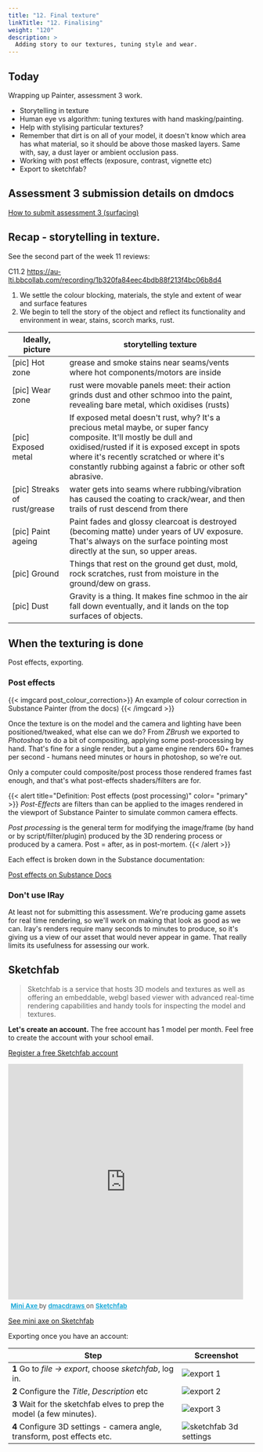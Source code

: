 ```yaml
---
title: "12. Final texture"
linkTitle: "12. Finalising"
weight: "120"
description: >
  Adding story to our textures, tuning style and wear.
---
```


## Today
Wrapping up Painter, assessment 3 work.
- Storytelling in texture
- Human eye vs algorithm: tuning textures with hand masking/painting.
- Help with stylising particular textures?
- Remember that dirt is on all of your model, it doesn't know which area has what material, so it should be above those masked layers. Same with, say, a dust layer or ambient occlusion pass.
- Working with post effects (exposure, contrast, vignette etc)
- Export to sketchfab?

## Assessment 3 submission details on dmdocs

<a class="btn btn-lg btn-primary mr-3 mb-4" href="http://localhost:1313/torrens/aac202/assessments/#week-12-working-files-final-textures" target="_blank">How to submit assessment 3 (surfacing)<i class="fas fa-arrow-alt-circle-right ml-2"></i></a>

## Recap - storytelling in texture. 

See the second part of the week 11 reviews:  

C11.2 <https://au-lti.bbcollab.com/recording/1b320fa84eec4bdb88f213f4bc06b8d4>

1. We settle the colour blocking, materials, the style and extent of wear and surface features  
2. We begin to tell the story of the object and reflect its functionality and environment in wear, stains, scorch marks, rust.  
  
 Ideally, picture | storytelling texture
 ---------------- | -----------------------------
 \[pic\] Hot zone | grease and smoke stains near seams/vents where hot components/motors are inside
  \[pic\] Wear zone | rust were movable panels meet: their action grinds dust and other schmoo into the paint, revealing bare metal, which oxidises (rusts)
 \[pic\] Exposed metal | If exposed metal doesn't rust, why? It's a precious metal maybe, or super fancy composite. It'll mostly be dull and oxidised/rusted if it is exposed except in spots where it's recently scratched or where it's constantly rubbing against a fabric or other soft abrasive.
 \[pic\] Streaks of rust/grease | water gets into seams where rubbing/vibration has caused the coating to crack/wear, and then trails of rust descend from there
 \[pic\] Paint ageing | Paint fades and glossy clearcoat is destroyed (becoming matte) under years of UV exposure. That's always on the surface pointing most directly at the sun, so upper areas.
 \[pic\] Ground | Things that rest on the ground get dust, mold, rock scratches, rust from moisture in the ground/dew on grass.
 \[pic\] Dust | Gravity is a thing. It makes fine schmoo in the air fall down eventually, and it lands on the top surfaces of objects.

## When the texturing is done

Post effects, exporting. 

### Post effects

{{< imgcard post_colour_correction>}}
An example of colour correction in Substance Painter (from the docs)
{{< /imgcard >}}

Once the texture is on the model and the camera and lighting have been positioned/tweaked, what else can we do? From *ZBrush* we exported to *Photoshop* to do a bit of compositing, applying some post-processing by hand. That's fine for a single render, but a game engine renders 60+ frames per second - humans need minutes or hours in photoshop, so we're out. 

Only a computer could composite/post process those rendered frames fast enough, and that's what post-effects shaders/filters are for.


{{< alert title="Definition: Post effects (post processing)" color= "primary" >}}
*Post-Effects* are filters than can be applied to the images rendered in the viewport of Substance Painter to simulate common camera effects.

*Post processing* is the general term for modifying the image/frame (by hand or by script/filter/plugin) produced by the 3D rendering process or produced by a camera. Post = after, as in post-mortem.
{{< /alert >}}

Each effect is broken down in the Substance documentation:

<a class="btn btn-lg btn-primary mr-3 mb-4" href="https://docs.substance3d.com/spdoc/post-processing-172818692.html" target="_blank">Post effects on Substance Docs<i class="fas fa-arrow-alt-circle-right ml-2"></i></a>

### Don't use IRay

At least not for submitting this assessment. We're producing game assets for real time rendering, so we'll work on making that look as good as we can. Iray's renders require many seconds to minutes to produce, so it's giving us a view of our asset that would never appear in game. That really limits its usefulness for assessing our work.

## Sketchfab

> Sketchfab is a service that hosts 3D models and textures as well as offering an embeddable, webgl based viewer with advanced real-time rendering capabilities and handy tools for inspecting the model and textures.

**Let's create an account.** The free account has 1 model per month. Feel free to create the account with your school email.

<a class="btn btn-lg btn-primary mr-3 mb-4" href="https://sketchfab.com/signup" target="_blank">Register a free Sketchfab account<i class="fas fa-arrow-alt-circle-right ml-2"></i></a>

<div class="sketchfab-embed-wrapper"> <iframe title="Mini Axe" frameborder="0" allowfullscreen mozallowfullscreen="true" webkitallowfullscreen="true" allow="fullscreen; autoplay; vr" xr-spatial-tracking execution-while-out-of-viewport execution-while-not-rendered web-share width="480" height="480" src="https://sketchfab.com/models/c580dcae6f6e46568e5759eba18d3dc7/embed"> </iframe> <p style="font-size: 13px; font-weight: normal; margin: 5px; color: #4A4A4A;"> <a href="https://sketchfab.com/3d-models/mini-axe-c580dcae6f6e46568e5759eba18d3dc7?utm_medium=embed&utm_campaign=share-popup&utm_content=c580dcae6f6e46568e5759eba18d3dc7" target="_blank" style="font-weight: bold; color: #1CAAD9;"> Mini Axe </a> by <a href="https://sketchfab.com/dmacdraws?utm_medium=embed&utm_campaign=share-popup&utm_content=c580dcae6f6e46568e5759eba18d3dc7" target="_blank" style="font-weight: bold; color: #1CAAD9;"> dmacdraws </a> on <a href="https://sketchfab.com?utm_medium=embed&utm_campaign=share-popup&utm_content=c580dcae6f6e46568e5759eba18d3dc7" target="_blank" style="font-weight: bold; color: #1CAAD9;">Sketchfab</a></p></div>

[See mini axe on Sketchfab](https://sketchfab.com/3d-models/mini-axe-c580dcae6f6e46568e5759eba18d3dc7)

Exporting once you have an account:

Step | Screenshot
---- | ----
**1** Go to *file -> export*, choose *sketchfab*, log in. | ![export 1](sketchfab__export_1.png)
**2** Configure the *Title*, *Description* etc | ![export 2](sketchfab__export_2.png)
**3** Wait for the sketchfab elves to prep the model (a few minutes). | ![export 3](sketchfab__export_3.png)
**4** Configure 3D settings - camera angle, transform, post effects etc. | ![sketchfab 3d settings](sketchfab_3d_settings.jpg)



<!-- 

1. Some feedback  
2. Defining the last task for the assessment (how to render it this week)  
3. Some learnin: How you might retopo your model for painter in your holidays/future  

## Finishing

Rendering with Orb's setup.
Save this [step-by-step tutorial by Orb/Michael Vicente](https://laureateaus-my.sharepoint.com/:v:/g/personal/daniel_mcgillick_laureate_edu_au/Ea6azVT_8EpKjeq_YFqng-ABfNCHg1-LgWcGkiTcwCYEWA?e=meF9tb), where he explains and demonstrates his rendering process in ZBrush.

If you take the time to follow it, put in the work, having your renders look this good and demonstrating your effort will be worth solid marks, taking you up into distinction territory.

Don't make your file overly heavy! You should be able to get all your necessary stone details in 250K-350K points each, for example, less on the boring stones. Overly heavy means you are trying to work with the scene and it's uber slow, maybe rendering takes forever etc.

## Decimation And Topo Demo

For learning's sake.
The goal here is to take our high res model from ZBrush to maya and draw game res topology onto it. Kinda like tracing. ZBrush high res meshes are heavy though, so we'll decimate one down to medium res and trace that instead.

### 1. ZBrush Decimation
**CAPTURING PICS DURING DEMO.**

1. Make a copy/duplicate of what you want to retopologise.
2. If you have subdivs, choose the level that has most of the detail but it doesn't have to be super sharp.
3. I delete my lower and higher subdivs, and then decimate 
   - preprocess the decimation
   - Try decimating to the lowest number that gives you all the info you need about the surface, but is light enough for maya.
     - maybe 1-5K for a wharf brick? Similar for a plank. A character face might be 15K?
4. Export fbx or sent to Maya with GoZ.

Extra decimation techniques/info from Pav:
{{< youtube TitIPlM2Xnk >}}
{{< youtube 7BoRmlCEq9g >}}

Tessimating and decimating!
{{< youtube ogSldTT6slc >}}

### 2. Maya retopo
**CAPTURING PICS DURING DEMO.**
Here's a video of the FlippedNormal guys demoing it as well, watch this later for a refresher/anything I missed.

{{< youtube xpDWta5O3n8 >}}

We'll use two new features for this: _live surface_ and _quad draw_.
1. Import medium res into Maya (or receive via GoZ)
2. (optional) Drop it into a new layer, and make a new layer for the game res topology.
3. Right click the medium res mesh and click **make live** in the popup menu.
4. Open the _Modeling Toolkit_ and click **quad draw**
5. Left click the live mesh to drop points on it. Your goal is to draw the corners of four sided faces.
6. Where you've dropped four points, shift click in the open space between them to make a face.
7. Ctrl click to insert edge loop. Ctrl-shift click to delete things. Ctrl-shift-middle drag to move edge loop.
8. Tab-drag to extrude border edges, making whole new rows of quads!

[Click here for all the controls](https://knowledge.autodesk.com/support/maya-lt/learn-explore/caas/CloudHelp/cloudhelp/2017/ENU/MayaLT/files/GUID-ED28E6BC-6141-491C-8C1B-2AE6FC813284-htm.html) or, in Maya, look at the bottom of the modeling toolkit when quad draw is activated (you might have to expand the tool tips section/scroll down).

## Submitting This Week

Deliverables and how to submit them on the assessments (dmdocs) page:
<a class="btn btn-lg btn-primary mr-3 mb-4" href="../assessments/#assessment-3-high-poly-environments">Assessment 3</a>